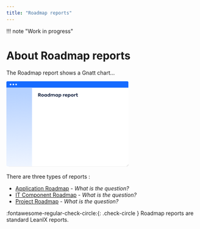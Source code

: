 ```yaml
---
title: "Roadmap reports"
---
```


!!! note "Work in progress"

# About Roadmap reports

The Roadmap report shows a Gnatt chart...

![Placeholder](../assets/images/roadmap-thumbnail.png) 

There are three types of reports :

- [Application Roadmap](application-roadmap-reports.md) - *What is the question?*
- [IT Component Roadmap](it-component-roadmap-reports.md) - *What is the question?*
- [Project Roadmap](project-roadmap-reports.md) - *What is the question?*

:fontawesome-regular-check-circle:{: .check-circle }  Roadmap reports are standard LeanIX reports.

